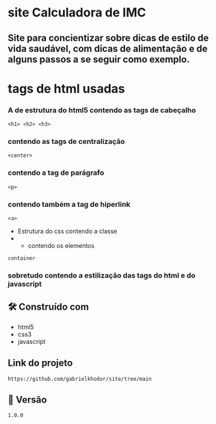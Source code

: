 # site Calculadora de IMC
## Site para concientizar sobre  dicas de estilo de vida saudável, com dicas de alimentação e de alguns passos a se seguir como exemplo.
# tags de html usadas 
### A de estrutura do html5 contendo as tags de cabeçalho 
```
<h1> <h2> <h3> 

```

### contendo as tags de centralização 

```
<center>
```
### contendo a tag de parágrafo
```
<p>

```
### contendo também a tag de hiperlink
```
<a> 
```
* Estrutura do css contendo a classe
* * contendo os elementos 
```
container
```
### sobretudo contendo a estilização das tags do html e do javascript

## 🛠️ Construído com
* html5
* css3
* javascript

## Link do projeto
```
https://github.com/gabrielkhodor/site/tree/main
```
## 📌 Versão

```
1.0.0
```

